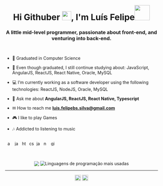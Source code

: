 <!-- APRESENTAÇÃO -->
<h1 align="center">Hi Githuber <img src="https://raw.githubusercontent.com/MartinHeinz/MartinHeinz/master/wave.gif" width="30px">, I'm Luís Felipe<img src='https://user-images.githubusercontent.com/5713670/87202985-820dcb80-c2b6-11ea-9f56-7ec461c497c3.gif' width="50"></h1>
<h3 align="center">A little mid-level programmer, passionate about front-end, and venturing into back-end.</h3> <br>

<!-- SOBRE MIM -->
- 🥇 Graduated in Computer Science

- 🧠 Even though graduated, I still continue studying about: JavaScript, AngularJS, ReactJS, React Native, Oracle, MySQL

- 💻 I’m currently working as a software developer using the following technologies: ReactJS, NodeJS, Oracle, MySQL

- 💬 Ask me about **AngularJS, ReactJS, React Native, Typescript**

- ✉ How to reach me **luis.felipebs.silva@gmail.com**

- 🎮 I like to play Games

- 🎶 Addicted to listening to music

<!-- TECNOLOGIAS -->
<p align="left"><br>&nbsp;
    <img src="https://raw.githubusercontent.com/NyctibiusVII/NyctibiusVII/91512fb6550afd5a726a174a4d3fd2f86118d2be/.github/tecSvg/android.svg" alt="android" height="16" width="16"/>&nbsp;
    <img src="https://raw.githubusercontent.com/NyctibiusVII/NyctibiusVII/91512fb6550afd5a726a174a4d3fd2f86118d2be/.github/tecSvg/java.svg" alt="java" height="16" width="16"/>&nbsp;
    <img src="https://raw.githubusercontent.com/NyctibiusVII/NyctibiusVII/91512fb6550afd5a726a174a4d3fd2f86118d2be/.github/tecSvg/html5.svg" alt="html5" height="16" width="16"/>&nbsp;
    <img src="https://raw.githubusercontent.com/NyctibiusVII/NyctibiusVII/91512fb6550afd5a726a174a4d3fd2f86118d2be/.github/tecSvg/css3.svg" alt="css3" height="16" width="16"/>&nbsp;
    <img src="https://raw.githubusercontent.com/NyctibiusVII/NyctibiusVII/91512fb6550afd5a726a174a4d3fd2f86118d2be/.github/tecSvg/javascript.svg" alt="javascript" height="16" width="16"/>&nbsp;
    <img src="https://raw.githubusercontent.com/NyctibiusVII/NyctibiusVII/91512fb6550afd5a726a174a4d3fd2f86118d2be/.github/tecSvg/node.svg" alt="node" height="16" width="16"/>&nbsp;
    <img src="https://icongr.am/devicon/gitlab-original.svg?size=16&color=currentColor" alt="gitlab" height="16" width="16"/>&nbsp;
    <!-- https://devicon.dev/ -->
</p>
<br>

<!-- API | MYGITHUB -->
<p align="center" flex-direction="row">
    <img  align="center" src="https://github-readme-stats.vercel.app/api?username=Lipekline&show_icons=true&hide_border=true&theme=nightowl"/> 
    <img  align="center" src="https://github-readme-stats.vercel.app/api/top-langs/?username=Lipekline&layout=compact&hide_border=true&theme=nightowl" alt="Linguagens de programação mais usadas"/>
</p>
<!-- #282a36 | fbfbfb 
     #ff79c6 | 6651ab 
     #ff441e | ff3108 -->

---

<!-- REDES SOCIAIS -->
<p align="center">
    <a href="https://www.linkedin.com/in/luis-felipe-borges-silva-1905/" target="blank"><img align="center" src="https://raw.githubusercontent.com/NyctibiusVII/NyctibiusVII/91512fb6550afd5a726a174a4d3fd2f86118d2be/.github/linkedin.svg" alt="NyctibiusVII/Linkedin" height="20" width="20" /></a>
    <a href="https://www.instagram.com/luis.felipebs/" target="blank"><img align="center" src="https://raw.githubusercontent.com/NyctibiusVII/NyctibiusVII/91512fb6550afd5a726a174a4d3fd2f86118d2be/.github/instagram.svg" alt="NyctibiusVII/Instagram" height="20" width="20" /></a>
</p>

<!--
**NyctibiusVII/NyctibiusVII** is a ✨ _special_ ✨ repository because its `README.md` (this file) appears on your GitHub profile.

Here are some ideas to get you started:

- 🔭 I’m currently working on ...
- 🌱 I’m currently learning ...
- 👯 I’m looking to collaborate on ...
- 🤔 I’m looking for help with ...
- 💬 Ask me about ...
- 📫 How to reach me: ...
- 😄 Pronouns: ...
- ⚡ Fun fact: ...
-->
